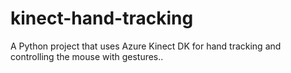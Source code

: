 # kinect-hand-tracking
A Python project that uses Azure Kinect DK for hand tracking and controlling the mouse with gestures..
